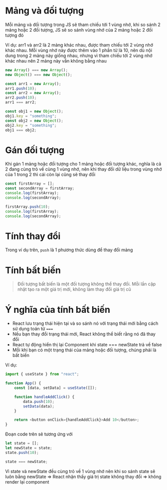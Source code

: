 # Mảng và đối tượng

Mỗi mảng và đối tượng trong JS sẽ tham chiếu tới 1 vùng nhớ, khi so sánh 2 mảng hoặc 2 đối tượng, JS sẽ so sánh vùng nhớ của 2 mảng hoặc 2 đối tượng đó

Ví dụ: arr1 và arr2 là 2 mảng khác nhau, được tham chiếu tới 2 vùng nhớ khác nhau. Mỗi vùng nhớ này được thêm vào 1 phần tử là 10, nên dù nội dung trong 2 mảng này giống nhau, nhưng vì tham chiếu tới 2 vùng nhớ khác nhau nên 2 mảng này vẫn không bằng nhau

```js
new Array() === new Array();
new Object() === new Object();

const arr1 = new Array();
arr1.push(10);
const arr2 = new Array();
arr2.push(10);
arr1 === arr2;

const obj1 = new Object();
obj1.key = "something";
const obj2 = new Object();
obj2.key = "something";
obj1 === obj2;
```

# Gán đối tượng

Khi gán 1 mảng hoặc đối tượng cho 1 mảng hoặc đối tượng khác, nghĩa là cả 2 đang cùng trỏ về cùng 1 vùng nhớ, nên khi thay đổi dữ liệu trong vùng nhớ của 1 trong 2 thì cái còn lại cũng sẽ thay đổi

```js
const firstArray = [];
const secondArray = firstArray;
console.log(firstArray);
console.log(secondArray);

firstArray.push(10);
console.log(firstArray);
console.log(secondArray);
```

# Tính thay đổi

Trong ví dụ trên, `push` là 1 phương thức dùng để thay đổi mảng

# Tính bất biến

> Đối tượng bất biến là một đối tượng không thể thay đổi. Mỗi lần cập nhật tạo ra một giá trị mới, không làm thay đổi giá trị cũ

# Ý nghĩa của tính bất biến

-   React lưu trạng thái hiện tại và so sánh nó với trạng thái mới bằng cách sử dụng toán tử `===`
-   Nếu bạn thay đổi trạng thái mới, React không thể biết rằng nó đã thay đổi
-   React tự động hiển thị lại Component khi state === newState trả về false
-   Mỗi khi bạn có một trạng thái của mảng hoặc đối tượng, chúng phải là bất biến

Ví dụ:

```js
import { useState } from "react";

function App() {
    const [data, setData] = useState([]);

    function handleAddClick() {
        data.push(10);
        setData(data);
    }

    return <button onClick={handleAddClick}>Add 10</button>;
}
```

Đoạn code trên sẽ tương ứng với

```js
let state = [];
let newState = state;
state.push(10);

state === newState;
```

Vì state và newState đều cùng trỏ về 1 vùng nhớ nên khi so sánh state sẽ luôn bằng newState => React nhận thấy giá trị state không thay đổi => không render lại component

